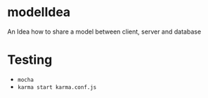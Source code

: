 modelIdea
=========

An Idea how to share a model between client, server and database


Testing
==
- ```mocha```
- ```karma start karma.conf.js```

